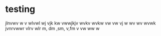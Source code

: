 # testing
jlnvwv
w v wlvwl wj vjk kw 
 vwwjkjv wvkv wvkw vw vw vj w wv wv wvwk 
jvnrvwwr vlrv wlr
m, dm ,sm, v,fm
v vw
ww
w
